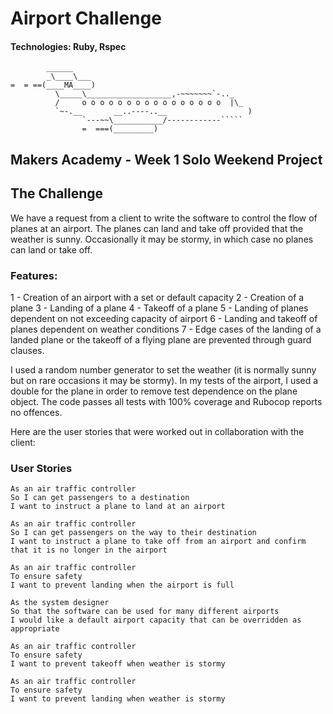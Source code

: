 # Airport Challenge

#### Technologies: Ruby, Rspec

```
        ______
        _\____\___
=  = ==(____MA____)
          \_____\___________________,-~~~~~~~`-.._
          /     o o o o o o o o o o o o o o o o  |\_
          `~-.__       __..----..__                  )
                `---~~\___________/------------`````
                =  ===(_________)

```


## Makers Academy - Week 1 Solo Weekend Project

## The Challenge

We have a request from a client to write the software to control the flow of planes at an airport. The planes can land and take off provided that the weather is sunny. Occasionally it may be stormy, in which case no planes can land or take off.  

### Features:

1 - Creation of an airport with a set or default capacity 2 - Creation of a plane 3 - Landing of a plane 4 - Takeoff of a plane 5 - Landing of planes dependent on not exceeding capacity of airport 6 - Landing and takeoff of planes dependent on weather conditions 7 - Edge cases of the landing of a landed plane or the takeoff of a flying plane are prevented through guard clauses.

I used a random number generator to set the weather (it is normally sunny but on rare occasions it may be stormy). In my tests of the airport, I used a double for the plane in order to remove test dependence on the plane object. The code passes all tests with 100% coverage and Rubocop reports no offences.


Here are the user stories that were worked out in collaboration with the client:

### User Stories

```
As an air traffic controller
So I can get passengers to a destination
I want to instruct a plane to land at an airport

As an air traffic controller
So I can get passengers on the way to their destination
I want to instruct a plane to take off from an airport and confirm that it is no longer in the airport

As an air traffic controller
To ensure safety
I want to prevent landing when the airport is full

As the system designer
So that the software can be used for many different airports
I would like a default airport capacity that can be overridden as appropriate

As an air traffic controller
To ensure safety
I want to prevent takeoff when weather is stormy

As an air traffic controller
To ensure safety
I want to prevent landing when weather is stormy
```
